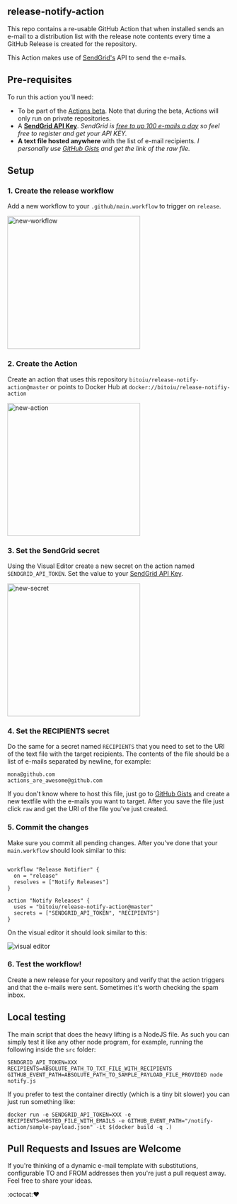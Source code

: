 ## release-notify-action

This repo contains a re-usable GitHub Action that when installed sends an e-mail to a distribution list with the release note contents every time a GitHub Release is created for the repository.

This Action makes use of [SendGrid's](https://sendgrid.com/) API to send the e-mails.

## Pre-requisites

To run this action you'll need:
 - To be part of the [Actions beta](https://github.com/features/actions). Note that during the beta, Actions will only run on private repositories.
 - A [**SendGrid API Key**](https://sendgrid.com/docs/ui/account-and-settings/api-keys/). _SendGrid is [free to up 100 e-mails a day](https://sendgrid.com/pricing/) so feel free to register and get your API KEY._
 - **A text file hosted anywhere** with the list of e-mail recipients. _I personally use [GitHub Gists](https://gist.github.com) and get the link of the raw file._

## Setup

### 1. Create the release workflow

Add a new workflow to your `.github/main.workflow` to trigger on `release`.

<img src="https://user-images.githubusercontent.com/1192590/47112721-11578d80-d24f-11e8-8504-4864cd8d0c93.png" alt="new-workflow" width="300" />

### 2. Create the Action

Create an action that uses this repository `bitoiu/release-notify-action@master` or points to Docker Hub at `docker://bitoiu/release-notifiy-action`

<img src="https://user-images.githubusercontent.com/1192590/47112720-11578d80-d24f-11e8-968d-bb3de5831ce8.png" alt="new-action" width="300" />


### 3. Set the SendGrid secret

Using the Visual Editor create a new secret on the action named `SENDGRID_API_TOKEN`. Set the value to your [SendGrid API Key](https://sendgrid.com/docs/ui/account-and-settings/api-keys/).

<img src="https://user-images.githubusercontent.com/1192590/47112718-11578d80-d24f-11e8-8b97-544290ed5910.png" alt="new-secret" width="300" />

### 4. Set the RECIPIENTS secret

Do the same for a secret named `RECIPIENTS` that you need to set to the URI of the text file with the target recipients. The contents of the file should be a list of e-mails separated by newline, for example:

```
mona@github.com
actions_are_awesome@github.com
```

If you don't know where to host this file, just go to [GitHub Gists](https://gist.github.com) and create a new textfile with the e-mails you want to target. After you save the file just click `raw` and get the URI of the file you've just created.

### 5. Commit the changes

Make sure you commit all pending changes. After you've done that your `main.workflow` should look similar to this:

```

workflow "Release Notifier" {
  on = "release"
  resolves = ["Notify Releases"]
}

action "Notify Releases" {
  uses = "bitoiu/release-notify-action@master"
  secrets = ["SENDGRID_API_TOKEN", "RECIPIENTS"]
}

```

On the visual editor it should look similar to this:

![visual editor](https://user-images.githubusercontent.com/1192590/47112717-10bef700-d24f-11e8-86a7-ef28d3d270c8.png)

### 6. Test the workflow!

Create a new release for your repository and verify that the action triggers and that the e-mails were sent. Sometimes it's worth checking the spam inbox.

## Local testing

The main script that does the heavy lifting is a NodeJS file. As such you can simply test it like any other node program, for example, running the following inside the `src` folder:

```
SENDGRID_API_TOKEN=XXX RECIPIENTS=ABSOLUTE_PATH_TO_TXT_FILE_WITH_RECIPIENTS GITHUB_EVENT_PATH=ABSOLUTE_PATH_TO_SAMPLE_PAYLOAD_FILE_PROVIDED node notify.js
```

If you prefer to test the container directly (which is a tiny bit slower) you can just run something like:

```
docker run -e SENDGRID_API_TOKEN=XXX -e RECIPIENTS=HOSTED_FILE_WITH_EMAILS -e GITHUB_EVENT_PATH="/notify-action/sample-payload.json" -it $(docker build -q .)
```

## Pull Requests and Issues are Welcome

If you're thinking of a dynamic e-mail template with substitutions, configurable TO and FROM addresses then you're just a pull request away. Feel free to share your ideas.

:octocat::heart:
